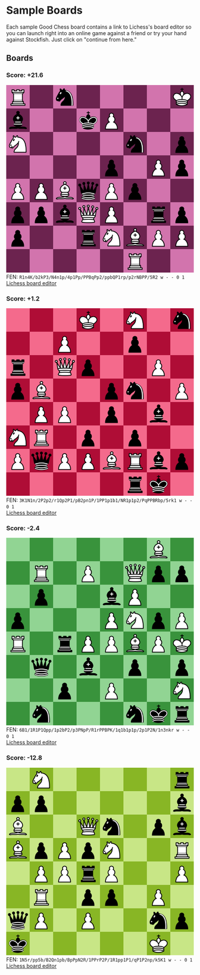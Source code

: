  # Sample Boards

Each sample Good Chess board contains a link to Lichess's board editor so you can launch right into an online game against a friend or try your hand against Stockfish. Just click on "continue from here."

 ## Boards
 
 ### Score: +21.6

[![R1n4K/b2kP3/N4n1p/4p1Pp/PPBqPp2/ppbQP1rp/p2rNBPP/5R2 w - - 0 1](./images/b34e636a-0824-491a-bb2d-1b8013354f17/svg/0.svg)](https://lichess.org/editor/R1n4K/b2kP3/N4n1p/4p1Pp/PPBqPp2/ppbQP1rp/p2rNBPP/5R2%20w%20-%20-%200%201)
FEN: `R1n4K/b2kP3/N4n1p/4p1Pp/PPBqPp2/ppbQP1rp/p2rNBPP/5R2 w - - 0 1`    
[Lichess board editor](https://lichess.org/editor/R1n4K/b2kP3/N4n1p/4p1Pp/PPBqPp2/ppbQP1rp/p2rNBPP/5R2%20w%20-%20-%200%201)

 ### Score: +1.2

[![3K1N1n/2P2p2/r1Qp2P1/pB2pn1P/1PP1p1b1/NR1p1p2/PqPPBRbp/5rk1 w - - 0 1](./images/c0e3db55-004d-45e2-9051-821ecb0eff59/svg/0.svg)](https://lichess.org/editor/3K1N1n/2P2p2/r1Qp2P1/pB2pn1P/1PP1p1b1/NR1p1p2/PqPPBRbp/5rk1%20w%20-%20-%200%201)
FEN: `3K1N1n/2P2p2/r1Qp2P1/pB2pn1P/1PP1p1b1/NR1p1p2/PqPPBRbp/5rk1 w - - 0 1`    
[Lichess board editor](https://lichess.org/editor/3K1N1n/2P2p2/r1Qp2P1/pB2pn1P/1PP1p1b1/NR1p1p2/PqPPBRbp/5rk1%20w%20-%20-%200%201)

 ### Score: -2.4

[![6B1/1R1P1Qpp/1p2bP2/p3PNpP/R1rPPBPK/1q1b1p1p/2p1P2N/1n3nkr w - - 0 1](./images/aa401423-de1b-421a-b07f-51217784a21c/svg/0.svg)](https://lichess.org/editor/6B1/1R1P1Qpp/1p2bP2/p3PNpP/R1rPPBPK/1q1b1p1p/2p1P2N/1n3nkr%20w%20-%20-%200%201)
FEN: `6B1/1R1P1Qpp/1p2bP2/p3PNpP/R1rPPBPK/1q1b1p1p/2p1P2N/1n3nkr w - - 0 1`    
[Lichess board editor](https://lichess.org/editor/6B1/1R1P1Qpp/1p2bP2/p3PNpP/R1rPPBPK/1q1b1p1p/2p1P2N/1n3nkr%20w%20-%20-%200%201)

 ### Score: -12.8

[![1N5r/pp5b/B2Qn1pb/BpPpN2R/1PPrP2P/1R1pp1P1/qP1P2np/k5K1 w - - 0 1](./images/1a0dd28a-64dd-4765-986c-7379e234cc69/svg/0.svg)](https://lichess.org/editor/1N5r/pp5b/B2Qn1pb/BpPpN2R/1PPrP2P/1R1pp1P1/qP1P2np/k5K1%20w%20-%20-%200%201)
FEN: `1N5r/pp5b/B2Qn1pb/BpPpN2R/1PPrP2P/1R1pp1P1/qP1P2np/k5K1 w - - 0 1`    
[Lichess board editor](https://lichess.org/editor/1N5r/pp5b/B2Qn1pb/BpPpN2R/1PPrP2P/1R1pp1P1/qP1P2np/k5K1%20w%20-%20-%200%201)

